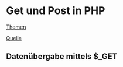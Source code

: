 # Get und Post in PHP

[Themen](MD/THEMEN.md)

[Quelle](https://www.php-einfach.de/php-tutorial/_get-und-_post/)

## Datenübergabe mittels $_GET